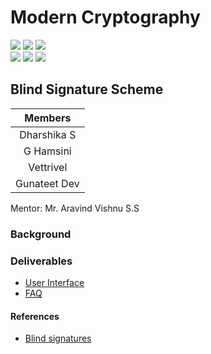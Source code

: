 # Modern Cryptography

![](https://img.shields.io/badge/Batch-22CYS-lightgreen) ![](https://img.shields.io/badge/UG-blue) ![](https://img.shields.io/badge/Subject-MC-blue) <br/>
![](https://img.shields.io/badge/Lecture-3-orange) ![](https://img.shields.io/badge/Tutorial-1-orange) ![](https://img.shields.io/badge/Credits-4-orange)

## Blind Signature Scheme

| Members | 
|:-------:|
| Dharshika S| 
| G Hamsini  | 
| Vettrivel	 |
| Gunateet Dev   |


Mentor: Mr. Aravind Vishnu S.S

### Background



### Deliverables
- [User Interface](https://re-bin-d-22ucys.github.io/Modern-Cryptography/Project/Team_7/ui/)
- [FAQ]()


#### References
- [Blind signatures](ElGamal_signature_scheme)
